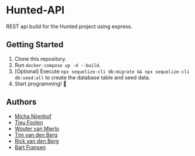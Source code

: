 # Hunted-API
REST api build for the Hunted project using express.

## Getting Started
1. Clone this repository.
2. Run `docker-compose up -d --build`.
3. [Optional] Execute `npx sequelize-cli db:migrate && npx sequelize-cli db:seed:all` to create the database table and seed data.
4. Start programming! :tada:

## Authors
- [Micha Nijenhof](https://github.com/nijenhof)
- [Tjeu Foolen](https://github.com/tjeufoolen)
- [Wouter van Mierlo](https://github.com/wvm28)
- [Tim van den Berg](https://github.com/timvandenber9)
- [Rick van den Berg](https://github.com/thatoneguyrick)
- [Bart Fransen](https://github.com/Bartf6)